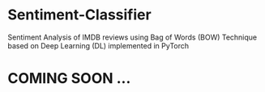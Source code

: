 # Sentiment-Classifier
Sentiment Analysis of IMDB reviews using Bag of Words (BOW) Technique based on Deep Learning (DL) implemented in PyTorch


# COMING SOON ...
